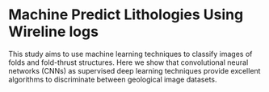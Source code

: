 # Machine Predict Lithologies Using Wireline logs
This study aims to use machine learning techniques to classify images of folds and fold-thrust structures. Here we show that convolutional neural networks (CNNs) as supervised deep learning techniques provide excellent algorithms to discriminate between geological image datasets.
